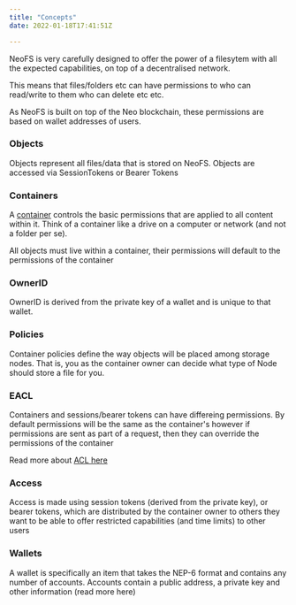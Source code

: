```yaml
---
title: "Concepts"
date: 2022-01-18T17:41:51Z

---
```


NeoFS is very carefully designed to offer the power of a filesytem with all the expected capabilities, on top of a decentralised network.

This means that files/folders etc can have permissions to who can read/write to them who can delete etc etc.

As NeoFS is built on top of the Neo blockchain, these permissions are based on wallet addresses of users.

### Objects

Objects represent all files/data that is stored on NeoFS. Objects are accessed via SessionTokens or Bearer Tokens

### Containers

A [container](/examples/containers) controls the basic permissions that are applied to all content within it. Think of a container like a drive on a computer or network (and not a folder per se).

All objects must live within a container, their permissions will default to the permissions of the container

### OwnerID

OwnerID is derived from the private key of a wallet and is unique to that wallet.
### Policies

Container policies define the way objects will be placed among storage nodes. That is, you as the container owner can decide what type of Node should store a file for you.

### EACL

Containers and sessions/bearer tokens can have differeing permissions. By default permissions will be the same as the container's however if permissions are sent as part of a request, then they can override the permissions of the container

Read more about [ACL here](https://github.com/nspcc-dev/neofs-spec/blob/master/01-arch/07-acl.md) 

### Access

Access is made using session tokens (derived from the private key), or bearer tokens, which are distributed by the container owner to others they want to be able to offer restricted capabilities (and time limits) to other users 

### Wallets

A wallet is specifically an item that takes the NEP-6 format and contains any number of accounts. Accounts contain a public address, a private key and other information (read more here)
